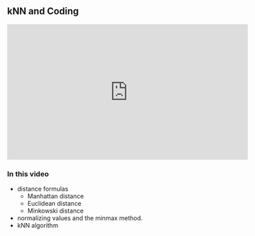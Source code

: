 ## kNN and Coding

<iframe width="560" height="315" src="https://www.youtube.com/embed/H6qh1WR1FYU" frameborder="0" allowfullscreen></iframe>

### In this video

* distance formulas
	* Manhattan distance
	* Euclidean distance
	* Minkowski distance
* normalizing values and the minmax method.
* kNN algorithm



